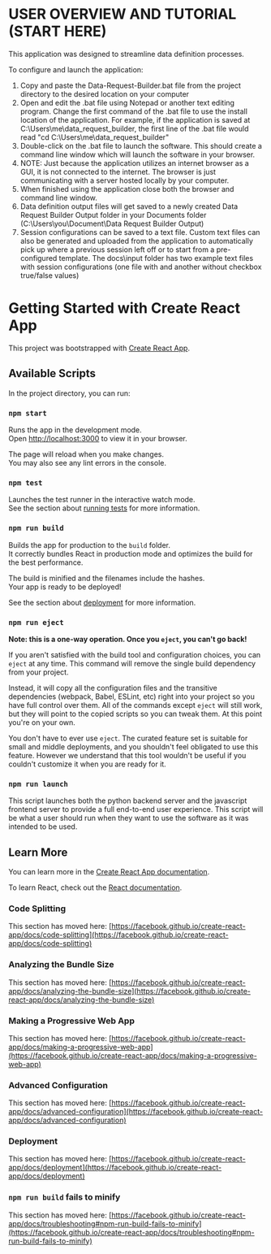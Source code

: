 # USER OVERVIEW AND TUTORIAL (START HERE)

This application was designed to streamline data definition processes.

To configure and launch the application:

1. Copy and paste the Data-Request-Builder.bat file from the project directory to the desired location on your computer
2. Open and edit the .bat file using Notepad or another text editing program. Change the first command of the .bat file to use the install location of the application. For example, if the application is saved at C:\Users\me\data_request_builder, the first line of the .bat file would read "cd C:\Users\me\data_request_builder"
3. Double-click on the .bat file to launch the software. This should create a command line window which will launch the software in your browser.
4. NOTE: Just because the application utilizes an internet browser as a GUI, it is not connected to the internet. The browser is just communicating with a server hosted locally by your computer.
5. When finished using the application close both the browser and command line window.
6. Data definition output files will get saved to a newly created Data Request Builder Output folder in your Documents folder (C:\Users\you\Document\Data Request Builder Output)
7. Session configurations can be saved to a text file. Custom text files can also be generated and uploaded from the application to automatically pick up where a previous session left off or to start from a pre-configured template. The docs\input folder has two example text files with session configurations (one file with and another without checkbox true/false values)

# Getting Started with Create React App

This project was bootstrapped with [Create React App](https://github.com/facebook/create-react-app).

## Available Scripts

In the project directory, you can run:

### `npm start`

Runs the app in the development mode.\
Open [http://localhost:3000](http://localhost:3000) to view it in your browser.

The page will reload when you make changes.\
You may also see any lint errors in the console.

### `npm test`

Launches the test runner in the interactive watch mode.\
See the section about [running tests](https://facebook.github.io/create-react-app/docs/running-tests) for more information.

### `npm run build`

Builds the app for production to the `build` folder.\
It correctly bundles React in production mode and optimizes the build for the best performance.

The build is minified and the filenames include the hashes.\
Your app is ready to be deployed!

See the section about [deployment](https://facebook.github.io/create-react-app/docs/deployment) for more information.

### `npm run eject`

**Note: this is a one-way operation. Once you `eject`, you can't go back!**

If you aren't satisfied with the build tool and configuration choices, you can `eject` at any time. This command will remove the single build dependency from your project.

Instead, it will copy all the configuration files and the transitive dependencies (webpack, Babel, ESLint, etc) right into your project so you have full control over them. All of the commands except `eject` will still work, but they will point to the copied scripts so you can tweak them. At this point you're on your own.

You don't have to ever use `eject`. The curated feature set is suitable for small and middle deployments, and you shouldn't feel obligated to use this feature. However we understand that this tool wouldn't be useful if you couldn't customize it when you are ready for it.

### `npm run launch`

This script launches both the python backend server and the javascript frontend server to provide a full end-to-end user experience. This script will be what a user should run when they want to use the software as it was intended to be used.

## Learn More

You can learn more in the [Create React App documentation](https://facebook.github.io/create-react-app/docs/getting-started).

To learn React, check out the [React documentation](https://reactjs.org/).

### Code Splitting

This section has moved here: [https://facebook.github.io/create-react-app/docs/code-splitting](https://facebook.github.io/create-react-app/docs/code-splitting)

### Analyzing the Bundle Size

This section has moved here: [https://facebook.github.io/create-react-app/docs/analyzing-the-bundle-size](https://facebook.github.io/create-react-app/docs/analyzing-the-bundle-size)

### Making a Progressive Web App

This section has moved here: [https://facebook.github.io/create-react-app/docs/making-a-progressive-web-app](https://facebook.github.io/create-react-app/docs/making-a-progressive-web-app)

### Advanced Configuration

This section has moved here: [https://facebook.github.io/create-react-app/docs/advanced-configuration](https://facebook.github.io/create-react-app/docs/advanced-configuration)

### Deployment

This section has moved here: [https://facebook.github.io/create-react-app/docs/deployment](https://facebook.github.io/create-react-app/docs/deployment)

### `npm run build` fails to minify

This section has moved here: [https://facebook.github.io/create-react-app/docs/troubleshooting#npm-run-build-fails-to-minify](https://facebook.github.io/create-react-app/docs/troubleshooting#npm-run-build-fails-to-minify)
